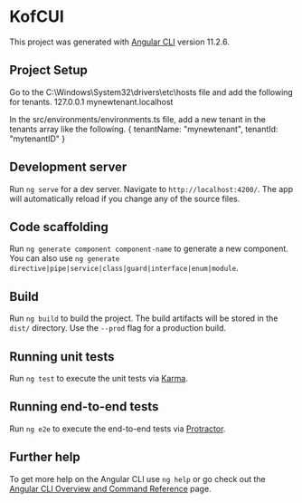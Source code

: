 # KofCUI

This project was generated with [Angular CLI](https://github.com/angular/angular-cli) version 11.2.6.

## Project Setup

Go to the C:\Windows\System32\drivers\etc\hosts file and add the following for tenants.
127.0.0.1    mynewtenant.localhost

In the src/environments/environments.ts file, add a new tenant in the tenants array like the following.
{
    tenantName: "mynewtenant",
    tenantId: "mytenantID"
}


## Development server

Run `ng serve` for a dev server. Navigate to `http://localhost:4200/`. The app will automatically reload if you change any of the source files.

## Code scaffolding

Run `ng generate component component-name` to generate a new component. You can also use `ng generate directive|pipe|service|class|guard|interface|enum|module`.

## Build

Run `ng build` to build the project. The build artifacts will be stored in the `dist/` directory. Use the `--prod` flag for a production build.

## Running unit tests

Run `ng test` to execute the unit tests via [Karma](https://karma-runner.github.io).

## Running end-to-end tests

Run `ng e2e` to execute the end-to-end tests via [Protractor](http://www.protractortest.org/).

## Further help

To get more help on the Angular CLI use `ng help` or go check out the [Angular CLI Overview and Command Reference](https://angular.io/cli) page.
